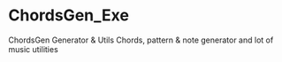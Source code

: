 # ChordsGen_Exe
ChordsGen Generator & Utils
Chords, pattern & note generator
and lot of music utilities
